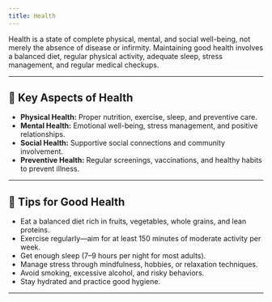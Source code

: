 ```yaml
---
title: Health
---
```


Health is a state of complete physical, mental, and social well-being, not merely the absence of disease or infirmity. Maintaining good health involves a balanced diet, regular physical activity, adequate sleep, stress management, and regular medical checkups.

---

## 🧩 Key Aspects of Health

- **Physical Health:** Proper nutrition, exercise, sleep, and preventive care.
- **Mental Health:** Emotional well-being, stress management, and positive relationships.
- **Social Health:** Supportive social connections and community involvement.
- **Preventive Health:** Regular screenings, vaccinations, and healthy habits to prevent illness.

---

## 📝 Tips for Good Health

- Eat a balanced diet rich in fruits, vegetables, whole grains, and lean proteins.
- Exercise regularly—aim for at least 150 minutes of moderate activity per week.
- Get enough sleep (7–9 hours per night for most adults).
- Manage stress through mindfulness, hobbies, or relaxation techniques.
- Avoid smoking, excessive alcohol, and risky behaviors.
- Stay hydrated and practice good hygiene.

---

